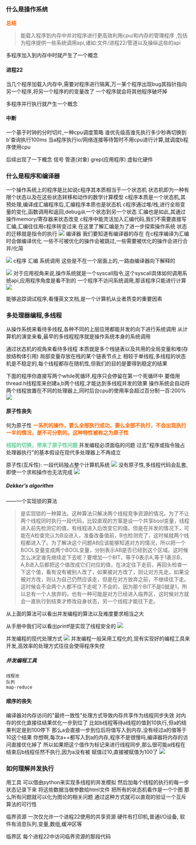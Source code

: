 
### 什么是操作系统

<font color=#FF6666* style=" font-weight:bold;">总结</font>
> 能载入程序到内存中并对程序进行更高效利用cpu/和内存的管理程序
> ,包括为程序提供一些系统调用api,诸如:文件/进程22/管道以及操纵这些的api


多程序加入到内存中时就产生了一个概念
#### 进程22
当几个程序加载入内存中,需要对程序进行隔离,万一某个程序出现bug其指针指向另一个程序,将另一个程序的的变量改了
一个程序就会将其他程序破坏掉

多程序并行执行就产生一个概念
#### 中断
一个基于时钟的分时切片,一种cpu调度策略
谁优先级高谁先执行多少秒再切换到b'查询执行100ms
当a程序执行io/网络连接等待暂时不用cpu进行计算,就调度b程序使用cpu

后续出现了一下概念
信号
管道(对象)
grep(应用程序)
虚拟化硬件


### 什么是程序和编译器
一个操作系统上的程序是比如说c程序其本质相当于一个状态机
状态机即为一种有限个状态以及在这些状态转移和动作的数学计算模型
c程序本质是一个状态机,其预处理,编译成汇编程序后,汇编程序本质也是状态机
c程序通过堆/栈,进行全局变量的变化,函数调用和返回,debug从一个状态到另一个状态
汇编也是如此,其通过操作memory/寄存器来状态改变
c程序中能灵活加入汇编代码,我们不需要直接写汇编,汇编往往用c程序转变过来
在这里了解汇编是为了进一步探索操作系统
状态的迁移就是指令的执行
![](img/Pasted%20image%2020220802234829.png)
编译器
我们要知道有编译器的存在
在c程序编译为汇编时会做编译优化
一些不可被优化的操作会被跳过,一些需要被优化的操作会进行合并/化简

![](img/Pasted%20image%2020220731010050.png)
c程序
汇编
系统调用
这些是不在一个层面上的,一路由编译器向下解释的

![](img/Pasted%20image%2020220731011929.png)
对于应用视角来说,操作系统就是一个syscall指令,这个syscall具体如何调用系统api,应用程序角度是看不到的
一个程序不访问系统调用,那该程序只能进行计算
![](img/Pasted%20image%2020220731012829.png)

能够追踪调试程序,看懂英文文档,是一个计算机从业者质变的重要因素



### 多处理器编程,多线程
从操作系统来看待多线程,各种不同的上层应用都能并发的向下进行系统调用
从计算机的演变来看,最早的多线程程序就是操作系统本身的系统调用


通过状态机的视角来看待多线程
本质就是多个栈链表以及共用的全局变量和堆(存放结构体引用)
局部变量存放在栈的某个链表节点上
相较于单线程,多线程的状态机是不稳定的,每个线程都存在随机性,但我们的目的是要得到稳定的结果

下面的程序你直接写两个while死循环,程序只会停留在第一个死循环中
要借用thread.h线程库来创建a,b两个线程,才能达到多线程并发的效果
操作系统会自动将两个线程放置在不同的处理器上,同时后台cpu的使用率会超过百分制一百:200%
![](img/Pasted%20image%2020220731131255.png)


#### 原子性丧失
何为原子性
<font color=#FF6666* style=" font-weight:bold;">一系列的操作，要么全部执行成功，要么全部不执行，不会出现执行一半的情况，是不可分割的，这种特性被称之为原子性</font>

<font color=#66CC99 style=" font-weight:bold;">线程的切换，带来了原子性问题</font>
并发编程必须面临的问题
过去"程序或指令独占处理器执行"的基本假设在现代多处理器上不再成立

原子性(互斥性): 一段代码独占整个计算机系统
![](img/Pasted%20image%2020220731164524.png)
没有原子性,多线程代码会乱套,即使一个求和操作也无法完成
![](img/Pasted%20image%2020220731163146.png)

##### Dekker’s algorithm
——一个实现锁的算法
> 是实现锁的一种算法。这种算法只解决两个线程竞争资源的情况。为了不让两个线程同时执行一段代码，比较直观的方案是设一个共享bool变量，线程进入前先检测它的值，有线程进入后改变它的值。但是在并发的情况下，可能在A检查完认为B没进入，准备改备值前，B也检测完了，这时候就两个线程都进入了。为了解决这个问题AB应该能够知道对方的情况，所以把一个BOOL变量变成两个BOOL变量，分别表示AB是否已经到这个区域。这时候怎么决定谁先继续走下去呢？要增加一个BIT，等于0表示A,等于1表示B，A,B进入后都把这个值改成它们对应的值，在决定往下走前，再回头检查一下这个值，看有没有被别人改了，如果被对方改了，则让对方先走。如果没被对方改，则认为自己仍然应该走，但是在对方放弃之前，不继续往下走。这时候会不会两个人都不往下走呢？不会的，因为那个BIT不是0就是1，所以总有一个人放弃的。也有一种可能是对方已经进入临界区，这时候对方就会一直执行到结束才修改自身状态，另一个线程才能往下走。

从上面的算法可以看出并发编程的算法以及难度要求相当之大




从手册中我们可以看出printf是实现了线程安全的
![](img/Pasted%20image%2020220731164833.png)

并发编程的现代处理方式
![](img/Pasted%20image%2020220731165355.png)
并发编程一般采用工程化的,现有实现好的编程工具来开发,高效率的处理方式往往会使得程序失控
##### 并发编程工具
	线程池
	队列
	map-reduce






#### 顺序的丧失
编译器对内存访问的"最终一致性"处理方式导致内存共享作为线程同步失效
对内存的优化直接往结果优化一步到位了
比如b线程等待a线程的值到10执行,但a的结果判定是到100停下
那么a会直接一步到位后将值写入到内存,没有经过a的值等于10这个结果
你想啊,每次a++都写入到a的内存,程序不是很慢吗,编译器将内存的访问直接优化掉了
所以如果把这个值作为标记来进行线程同步,那么很可能a线程在结束后b线程任然不执行,因为a没有被
赋值过10,直接被赋值为100了
![](img/Pasted%20image%2020220731183719.png)


### 如何理解并发执行
用工具
可以借由python来实现多线程的并发模拟
然后加每个线程的执行的每一步状态记录下来
将这些数据当做参数给html文件
把所有的状态机看作是一个个图
那么所有问题就可以化为图论的相关问题
通过这种方式就可以直观的验证一个互斥算法的可行性

临界资源
一次仅允许一个进程22使用的共享资源
硬件有打印机,普通I/O设备,
软件有消息队列,变量,数组,缓冲区等

临界区
每个进程22中访问临界资源的那段代码

